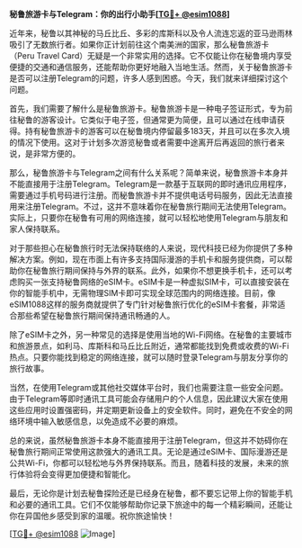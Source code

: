 **秘鲁旅游卡与Telegram：你的出行小助手[[TG💪+ @esim1088](https://t.me/s/esim1088)]**

近年来，秘鲁以其神秘的马丘比丘、多彩的库斯科以及令人流连忘返的亚马逊雨林吸引了无数旅行者。如果你正计划前往这个南美洲的国家，那么秘鲁旅游卡（Peru Travel Card）无疑是一个非常实用的选择。它不仅能让你在秘鲁境内享受便捷的交通和通信服务，还能帮助你更好地融入当地生活。然而，关于秘鲁旅游卡是否可以注册Telegram的问题，许多人感到困惑。今天，我们就来详细探讨这个问题。

首先，我们需要了解什么是秘鲁旅游卡。秘鲁旅游卡是一种电子签证形式，专为前往秘鲁的游客设计。它类似于电子签，但通常更为简便，且可以通过在线申请获得。持有秘鲁旅游卡的游客可以在秘鲁境内停留最多183天，并且可以在多次入境的情况下使用。这对于计划多次游览秘鲁或者需要中途离开后再返回的旅行者来说，是非常方便的。

那么，秘鲁旅游卡与Telegram之间有什么关系呢？简单来说，秘鲁旅游卡本身并不能直接用于注册Telegram。Telegram是一款基于互联网的即时通讯应用程序，需要通过手机号码进行注册。而秘鲁旅游卡并不提供电话号码服务，因此无法直接用来注册Telegram。不过，这并不意味着你在秘鲁旅行期间无法使用Telegram。实际上，只要你在秘鲁有可用的网络连接，就可以轻松地使用Telegram与朋友和家人保持联系。

对于那些担心在秘鲁旅行时无法保持联络的人来说，现代科技已经为你提供了多种解决方案。例如，现在市面上有许多支持国际漫游的手机卡和服务提供商，可以帮助你在秘鲁旅行期间保持与外界的联系。此外，如果你不想更换手机卡，还可以考虑购买一张支持秘鲁网络的eSIM卡。eSIM卡是一种虚拟SIM卡，可以直接安装在你的智能手机中，无需物理SIM卡即可实现全球范围内的网络连接。目前，像eSIM1088这样的服务商就提供了专门针对秘鲁旅行优化的eSIM卡套餐，非常适合那些希望在秘鲁旅行期间保持通讯畅通的人。

除了eSIM卡之外，另一种常见的选择是使用当地的Wi-Fi网络。在秘鲁的主要城市和旅游景点，如利马、库斯科和马丘比丘附近，通常都能找到免费或收费的Wi-Fi热点。只要你能找到稳定的网络连接，就可以随时登录Telegram与朋友分享你的旅行故事。

当然，在使用Telegram或其他社交媒体平台时，我们也需要注意一些安全问题。由于Telegram等即时通讯工具可能会存储用户的个人信息，因此建议大家在使用这些应用时设置强密码，并定期更新设备上的安全软件。同时，避免在不安全的网络环境中输入敏感信息，以免造成不必要的麻烦。

总的来说，虽然秘鲁旅游卡本身不能直接用于注册Telegram，但这并不妨碍你在秘鲁旅行期间正常使用这款强大的通讯工具。无论是通过eSIM卡、国际漫游还是公共Wi-Fi，你都可以轻松地与外界保持联系。而且，随着科技的发展，未来的旅行体验将会变得更加便捷和智能化。

最后，无论你是计划去秘鲁探险还是已经身在秘鲁，都不要忘记带上你的智能手机和必要的通讯工具。它们不仅能够帮助你记录下旅途中的每一个精彩瞬间，还能让你在异国他乡感受到家的温暖。祝你旅途愉快！

[[TG💪+ @esim1088](https://t.me/s/esim1088) ![Image](https://i.postimg.cc/4NQfJmqS/Snipaste-2025-05-13-00-14-12.png)]